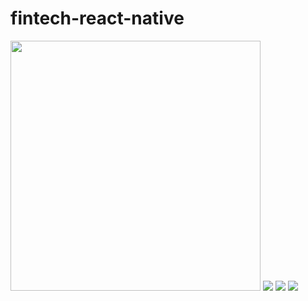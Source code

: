 # fintech-react-native

<img src= "https://user-images.githubusercontent.com/33335391/154593949-357ce64f-713f-41ef-801f-49db78856998.png" height='400' />


<img src= "https://user-images.githubusercontent.com/33335391/154594034-3ceb1bda-7233-491d-9b2c-a0ff91742989.png" />



<img src= "https://user-images.githubusercontent.com/33335391/154594126-57edb85f-e9e8-4d66-b3e2-095925a25268.png" />


<img src= "https://user-images.githubusercontent.com/33335391/154594175-7a53f55f-9c40-457e-a51e-4b0375650289.png" />


